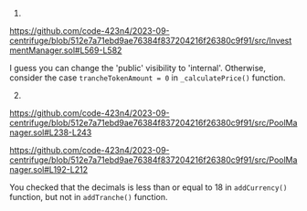 1. 
https://github.com/code-423n4/2023-09-centrifuge/blob/512e7a71ebd9ae76384f837204216f26380c9f91/src/InvestmentManager.sol#L569-L582

I guess you can change the 'public' visibility to 'internal'.
Otherwise, consider the case ```trancheTokenAmount = 0``` in ```_calculatePrice()``` function.

2. 
https://github.com/code-423n4/2023-09-centrifuge/blob/512e7a71ebd9ae76384f837204216f26380c9f91/src/PoolManager.sol#L238-L243

https://github.com/code-423n4/2023-09-centrifuge/blob/512e7a71ebd9ae76384f837204216f26380c9f91/src/PoolManager.sol#L192-L212

You checked that the decimals is less than or equal to 18 in ```addCurrency()``` function, but not in ```addTranche()``` function.